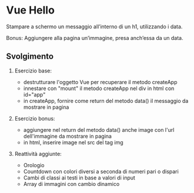 Vue Hello
===
Stampare a schermo un messaggio all’interno di un h1, utilizzando i data.

Bonus: Aggiungere alla pagina un’immagine, presa anch’essa da un data.

## Svolgimento
1. Esercizio base: 
    - destrutturare l'oggetto Vue per recuperare il metodo createApp
    - innestare con "mount" il metodo createApp nel div in html con id="app"
    - in createApp, fornire come return del metodo data() il messaggio da mostrare in pagina

2. Esercizio bonus:
    - aggiungere nel return del metodo data() anche image con l'url dell'immagine da mostrare in pagina
    - in html, inserire image nel src del tag img

3. Reattività aggiunte:
    - Orologio
    - Countdown con colori diversi a seconda di numeri pari o dispari
    - Cambi di classi ai testi in base a valori di input
    - Array di immagini con cambio dinamico
